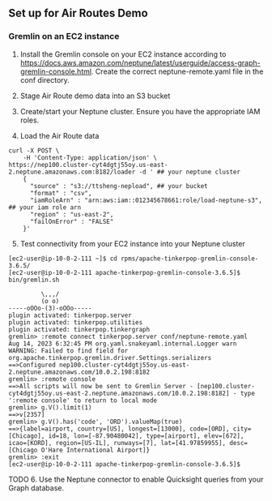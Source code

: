 ## Set up for Air Routes Demo

### Gremlin on an EC2 instance

1. Install the Gremlin console on your EC2 instance according to https://docs.aws.amazon.com/neptune/latest/userguide/access-graph-gremlin-console.html. Create the correct neptune-remote.yaml file in the conf directory.

2. Stage Air Route demo data into an S3 bucket

3. Create/start your Neptune cluster.  Ensure you have the appropriate IAM roles.

4. Load the Air Route data
```
curl -X POST \
    -H 'Content-Type: application/json' \
https://nep100.cluster-cyt4dgtj55oy.us-east-2.neptune.amazonaws.com:8182/loader -d ' ## your neptune cluster
    {
      "source" : "s3://ttsheng-nepload", ## your bucket
      "format" : "csv",
      "iamRoleArn" : "arn:aws:iam::012345678661:role/load-neptune-s3", ## your iam role arn
      "region" : "us-east-2",
      "failOnError" : "FALSE"
    }'
```

5. Test connectivity from your EC2 instance into your Neptune cluster

```
[ec2-user@ip-10-0-2-111 ~]$ cd rpms/apache-tinkerpop-gremlin-console-3.6.5/
[ec2-user@ip-10-0-2-111 apache-tinkerpop-gremlin-console-3.6.5]$ bin/gremlin.sh

         \,,,/
         (o o)
-----oOOo-(3)-oOOo-----
plugin activated: tinkerpop.server
plugin activated: tinkerpop.utilities
plugin activated: tinkerpop.tinkergraph
gremlin> :remote connect tinkerpop.server conf/neptune-remote.yaml
Aug 14, 2023 6:32:45 PM org.yaml.snakeyaml.internal.Logger warn
WARNING: Failed to find field for org.apache.tinkerpop.gremlin.driver.Settings.serializers
==>Configured nep100.cluster-cyt4dgtj55oy.us-east-2.neptune.amazonaws.com/10.0.2.198:8182
gremlin> :remote console
==>All scripts will now be sent to Gremlin Server - [nep100.cluster-cyt4dgtj55oy.us-east-2.neptune.amazonaws.com/10.0.2.198:8182] - type ':remote console' to return to local mode
gremlin> g.V().limit(1)
==>v[2357]
gremlin> g.V().has('code', 'ORD').valueMap(true)
==>{label=airport, country=[US], longest=[13000], code=[ORD], city=[Chicago], id=18, lon=[-87.90480042], type=[airport], elev=[672], icao=[KORD], region=[US-IL], runways=[7], lat=[41.97859955], desc=[Chicago O'Hare International Airport]}
gremlin> :exit
[ec2-user@ip-10-0-2-111 apache-tinkerpop-gremlin-console-3.6.5]$
```

TODO 6. Use the Neptune connector to enable Quicksight queries from your Graph database.

